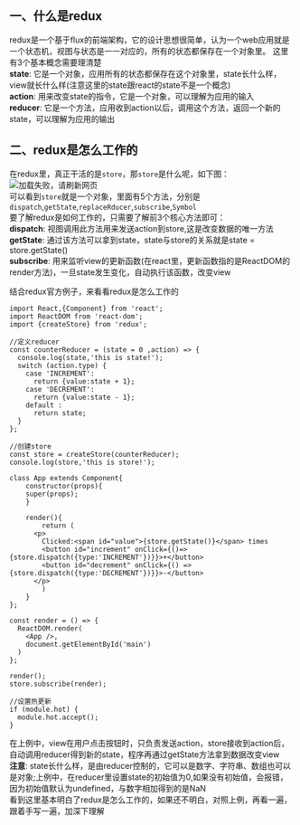 ## 一、什么是redux  
redux是一个基于flux的前端架构，它的设计思想很简单，认为一个web应用就是一个状态机，视图与状态是一一对应的，所有的状态都保存在一个对象里。  这里有3个基本概念需要理清楚  
**state**: 它是一个对象，应用所有的状态都保存在这个对象里，state长什么样，view就长什么样(注意这里的state跟react的state不是一个概念)      
**action**: 用来改变state的指令，它是一个对象，可以理解为应用的输入    
**reducer**: 它是一个方法，应用收到action以后，调用这个方法，返回一个新的state，可以理解为应用的输出      
## 二、redux是怎么工作的
在redux里，真正干活的是`store`，那`store`是什么呢，如下图：  
![加载失败，请刷新网页](https://github.com/applekj/redux-learn/blob/master/img/store.jpg)  
可以看到`store`就是一个对象，里面有5个方法，分别是`dispatch`,`getState`,`replaceRducer`,`subscribe`,`Symbol`  
要了解redux是如何工作的，只需要了解前3个核心方法即可：  
**dispatch**: 视图调用此方法用来发送action到store,这是改变数据的唯一方法          
**getState**: 通过该方法可以拿到state，state与store的关系就是state = store.getState()     
**subscribe**: 用来监听view的更新函数(在react里，更新函数指的是ReactDOM的render方法)，一旦state发生变化，自动执行该函数，改变view  

结合redux官方例子，来看看redux是怎么工作的
```
import React,{Component} from 'react';
import ReactDOM from 'react-dom';
import {createStore} from 'redux';

//定义reducer
const counterReducer = (state = 0 ,action) => {
  console.log(state,'this is state!');
  switch (action.type) {
    case 'INCREMENT':
      return {value:state + 1};
    case 'DECREMENT':
      return {value:state - 1};
    default :
      return state;
  }
};

//创建store
const store = createStore(counterReducer);
console.log(store,'this is store!');

class App extends Component{
	constructor(props){
    super(props);
	}

	render(){
		return (
      <p>
      	Clicked:<span id="value">{store.getState()}</span> times
      	<button id="increment" onClick={()=> {store.dispatch({type:'INCREMENT'})}}>+</button>
      	<button id="decrement" onClick={() => {store.dispatch({type:'DECREMENT'})}}>-</button>
      </p>
		)
	}
};

const render = () => {
  ReactDOM.render(
    <App />,
    document.getElementById('main')
  )
};

render();
store.subscribe(render);

//设置热更新
if (module.hot) {
  module.hot.accept();
}
```

在上例中，view在用户点击按钮时，只负责发送action，store接收到action后，自动调用reducer得到新的state，程序再通过getState方法拿到数据改变view    
**注意**: state长什么样，是由reducer控制的，它可以是数字、字符串、数组也可以是对象;上例中，在reducer里设置state的初始值为0,如果没有初始值，会报错，因为初始值默认为undefined，与数字相加得到的是NaN  
看到这里基本明白了redux是怎么工作的，如果还不明白，对照上例，再看一遍，跟着手写一遍，加深下理解